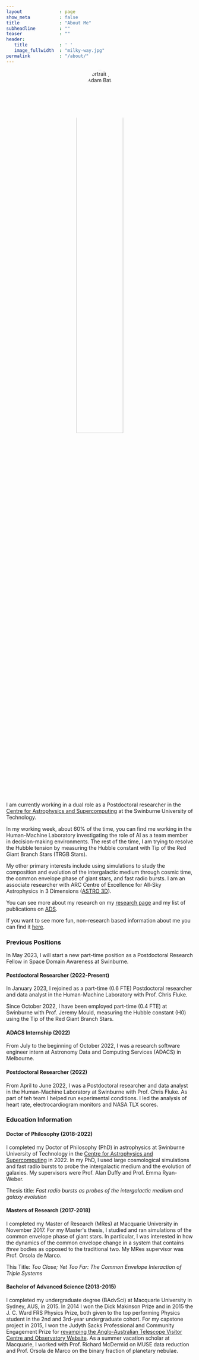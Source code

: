 ```yaml
---
layout              : page
show_meta           : false
title               : "About Me"
subheadline         : ""
teaser              : ""
header:
   title            : ' '
   image_fullwidth  : "milky-way.jpg"
permalink           : "/about/"
---
```


<div style="text-align: center;">
<img class="t60" src="{{ site.urlimg }}avatar_2.jpg" alt="A portrait photo of Adam Batten" height="50%" width="50%" style="border-radius: 50%">
</div>

I am currently working in a dual role as a Postdoctoral researcher in the [Centre for Astrophysics and Supercomputing](https://astronomy.swin.edu.au/) at the Swinburne University of Technology.

In my working week, about 60% of the time, you can find me working in the Human-Machine Laboratory investigating the role of AI as a team member in decision-making environments.
The rest of the time, I am trying to resolve the Hubble tension by measuring the Hubble constant with Tip of the Red Giant Branch Stars (TRGB Stars).

My other primary interests include using simulations to study the composition and evolution of the intergalactic medium through cosmic time, the common envelope phase of giant stars, and fast radio bursts. 
I am an associate researcher with ARC Centre of Excellence for All-Sky Astrophysics in 3 Dimensions ([ASTRO 3D](https://astro3d.org.au/)).

You can see more about my research on my [research page](/research) and my list of publications on <a href="https://ui.adsabs.harvard.edu/search/q=docs(library%2FJVI0wKk5ThW2taKTMT2oEQ)&sort=date%20desc%2C%20bibcode%20desc&p_=0">ADS</a>.

If you want to see more fun, non-research based information about me you can find it [here](/fun).

### Previous Positions
In May 2023, I will start a new part-time position as a Postdoctoral Research Fellow in Space Domain Awareness at Swinburne.

#### Postdoctoral Researcher (2022-Present)
In January 2023, I rejoined as a part-time (0.6 FTE) Postdoctoral researcher and data analyst in the Human-Machine Laboratory with Prof. Chris Fluke.

Since October 2022, I have been employed part-time (0.4 FTE) at Swinburne with Prof. Jeremy Mould, measuring the Hubble constant (H0) using the Tip of the Red Giant Branch Stars.

#### ADACS Internship (2022)
From July to the beginning of October 2022, I was a research software engineer intern at Astronomy Data and Computing Services (ADACS) in Melbourne.

#### Postdoctoral Researcher (2022)
From April to June 2022, I was a Postdoctoral researcher and data analyst in the Human-Machine Laboratory at Swinburne with Prof. Chris Fluke. 
As part of teh team I helped run experimental conditions. I led the analysis of heart rate, electrocardiogram monitors and NASA TLX scores. 

### Education Information

#### Doctor of Philosophy (2018-2022)
I completed my Doctor of Philosophy (PhD) in astrophysics at Swinburne University of Technology in the [Centre for Astrophysics and Supercomputing](https://astronomy.swin.edu.au/) in 2022.
In my PhD, I used large cosmological simulations and fast radio bursts to probe the intergalactic medium and the evolution of galaxies. My supervisors were Prof. Alan Duffy and Prof. Emma Ryan-Weber.

Thesis title: *Fast radio bursts as probes of the intergalactic medium and galaxy evolution*

#### Masters of Research (2017-2018)
I completed my Master of Research (MRes) at Macquarie University in November 2017.
For my Master's thesis, I studied and ran simulations of the common envelope phase of giant stars.
In particular, I was interested in how the dynamics of the common envelope change in a system that contains *three* bodies as opposed to the traditional two. My MRes supervisor was Prof. Orsola de Marco.

This Title: *Too Close; Yet Too Far: The Common Envelope Interaction of Triple Systems*

#### Bachelor of Advanced Science (2013-2015)
I completed my undergraduate degree (BAdvSci) at Macquarie University in Sydney, AUS, in 2015.
In 2014 I won the Dick Makinson Prize and in 2015 the J. C. Ward FRS Physics Prize, both given to the top performing Physics student in the 2nd and 3rd-year undergraduate cohort.
For my capstone project in 2015, I won the Judyth Sacks Professional and Community Engagement Prize for <a href="https://www.adambatten.com/outreach/revamping_the_aao_and_aat/">revamping the Anglo-Australian Telescope Visitor Centre and Observatory Website</a>.
As a summer vacation scholar at Macquarie, I worked with Prof. Richard McDermid on MUSE data reduction and Prof. Orsola de Marco on the binary fraction of planetary nebulae.


